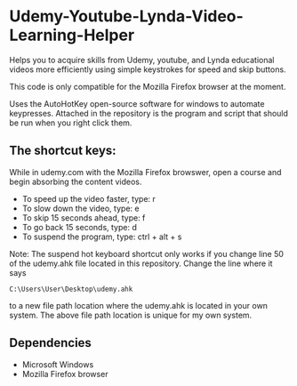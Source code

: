 # Udemy-Youtube-Lynda-Video-Learning-Helper

Helps you to acquire skills from Udemy, youtube, and Lynda educational videos more efficiently using simple keystrokes for speed and skip buttons.

This code is only compatible for the Mozilla Firefox browser at the moment.

Uses the AutoHotKey open-source software for windows to automate keypresses. Attached in the repository is the program and script that should be run when you right click them.



## The shortcut keys:

While in udemy.com with the Mozilla Firefox browswer, open a course and begin absorbing the content videos. 

* To speed up the video faster, type: r
* To slow down the video, type: e
* To skip 15 seconds ahead, type: f
* To go back 15 seconds, type: d
* To suspend the program, type: ctrl + alt + s   

Note: The suspend hot keyboard shortcut only works if you change line 50 of the udemy.ahk file located in this repository. Change the line where it says
```
C:\Users\User\Desktop\udemy.ahk
```
to a new file path location where the udemy.ahk is located in your own system. The above file path location is unique for my own system.

## Dependencies

* Microsoft Windows
* Mozilla Firefox browser



